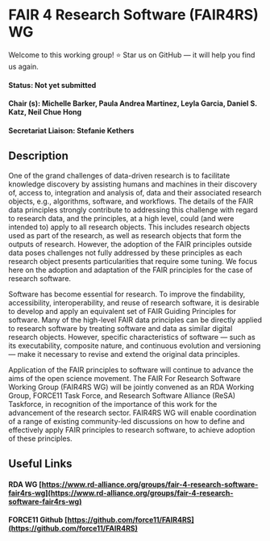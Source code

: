 # FAIR 4 Research Software (FAIR4RS) WG

Welcome to this working group! 
⭐ Star us on GitHub — it will help you find us again.


#### Status: Not yet submitted
#### Chair (s): Michelle Barker, Paula Andrea Martinez, Leyla Garcia, Daniel S. Katz, Neil Chue Hong
#### Secretariat Liaison: Stefanie Kethers

## Description

One of the grand challenges of data-driven research is to facilitate knowledge discovery by assisting humans and machines in their discovery of, access to, integration and analysis of, data and their associated research objects, e.g., algorithms, software, and workflows. The details of the FAIR data principles strongly contribute to addressing this challenge with regard to research data, and the principles, at a high level, could (and were intended to) apply to all research objects. This includes research objects used as part of the research, as well as research objects that form the outputs of research. However, the adoption of the FAIR principles outside data poses challenges not fully addressed by these principles as each research object presents particularities that require some tuning. We focus here on the adoption and adaptation of the FAIR principles for the case of research software.

Software has become essential for research. To improve the findability, accessibility, interoperability, and reuse of research software, it is desirable to develop and apply an equivalent set of FAIR Guiding Principles for software. Many of the high-level FAIR data principles can be directly applied to research software by treating software and data as similar digital research objects. However, specific characteristics of software — such as its executability, composite nature, and continuous evolution and versioning — make it necessary to revise and extend the original data principles.

Application of the FAIR principles to software will continue to advance the aims of the open science movement. The FAIR For Research Software Working Group (FAIR4RS WG) will be jointly convened as an RDA Working Group, FORCE11 Task Force, and Research Software Alliance (ReSA) Taskforce, in recognition of the importance of this work for the advancement of the research sector. FAIR4RS WG will enable coordination of a range of existing community-led discussions on how to define and effectively apply FAIR principles to research software, to achieve adoption of these principles.

## Useful Links

#### RDA WG [https://www.rd-alliance.org/groups/fair-4-research-software-fair4rs-wg](https://www.rd-alliance.org/groups/fair-4-research-software-fair4rs-wg)
#### FORCE11 Github [https://github.com/force11/FAIR4RS](https://github.com/force11/FAIR4RS)
